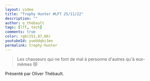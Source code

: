 ```yaml
---
layout: video
title: "Trophy Hunter #LFT 25/11/22"
description: ""
author: o_thebault
tags: [lft, tech]
comments: true
color: rgb(251,87,66)
youtubeId: yueUdqkc3eo
permalink: trophy-hunter
---
```


> Les chasseurs qui ne font de mal à personne d'autres qu'à eux-mêmes 😻

Présenté par Oliver Thébault.
